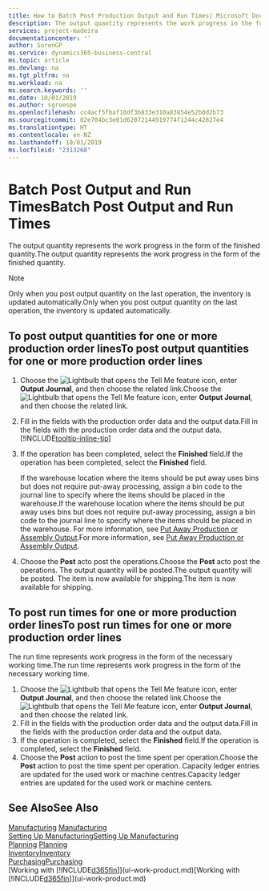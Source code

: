 ```yaml
---
title: How to Batch Post Production Output and Run Times| Microsoft Docs
description: The output quantity represents the work progress in the form of the finished quantity.
services: project-madeira
documentationcenter: ''
author: SorenGP
ms.service: dynamics365-business-central
ms.topic: article
ms.devlang: na
ms.tgt_pltfrm: na
ms.workload: na
ms.search.keywords: ''
ms.date: 10/01/2019
ms.author: sgroespe
ms.openlocfilehash: cc4acf5fbaf10df3b833e310a83854e52b0d2b73
ms.sourcegitcommit: 02e704bc3e01d62072144919774f1244c42827e4
ms.translationtype: HT
ms.contentlocale: en-NZ
ms.lasthandoff: 10/01/2019
ms.locfileid: "2313268"
---
```

# <a name="batch-post-output-and-run-times"></a><span data-ttu-id="6052e-103">Batch Post Output and Run Times</span><span class="sxs-lookup"><span data-stu-id="6052e-103">Batch Post Output and Run Times</span></span>
<span data-ttu-id="6052e-104">The output quantity represents the work progress in the form of the finished quantity.</span><span class="sxs-lookup"><span data-stu-id="6052e-104">The output quantity represents the work progress in the form of the finished quantity.</span></span>  

> [!NOTE]
> <span data-ttu-id="6052e-105">Only when you post output quantity on the last operation, the inventory is updated automatically.</span><span class="sxs-lookup"><span data-stu-id="6052e-105">Only when you post output quantity on the last operation, the inventory is updated automatically.</span></span>  

## <a name="to-post-output-quantities-for-one-or-more-production-order-lines"></a><span data-ttu-id="6052e-106">To post output quantities for one or more production order lines</span><span class="sxs-lookup"><span data-stu-id="6052e-106">To post output quantities for one or more production order lines</span></span>
1. <span data-ttu-id="6052e-107">Choose the ![Lightbulb that opens the Tell Me feature](media/ui-search/search_small.png "Tell me what you want to do") icon, enter **Output Journal**, and then choose the related link.</span><span class="sxs-lookup"><span data-stu-id="6052e-107">Choose the ![Lightbulb that opens the Tell Me feature](media/ui-search/search_small.png "Tell me what you want to do") icon, enter **Output Journal**, and then choose the related link.</span></span>  
2. <span data-ttu-id="6052e-108">Fill in the fields with the production order data and the output data.</span><span class="sxs-lookup"><span data-stu-id="6052e-108">Fill in the fields with the production order data and the output data.</span></span> [!INCLUDE[tooltip-inline-tip](includes/tooltip-inline-tip_md.md)]
3. <span data-ttu-id="6052e-109">If the operation has been completed, select the **Finished** field.</span><span class="sxs-lookup"><span data-stu-id="6052e-109">If the operation has been completed, select the **Finished** field.</span></span>  

    <span data-ttu-id="6052e-110">If the warehouse location where the items should be put away uses bins but does not require put-away processing,  assign a bin code to the journal line to specify where the items should be placed in the warehouse.</span><span class="sxs-lookup"><span data-stu-id="6052e-110">If the warehouse location where the items should be put away uses bins but does not require put-away processing,  assign a bin code to the journal line to specify where the items should be placed in the warehouse.</span></span> <span data-ttu-id="6052e-111">For more information, see [Put Away Production or Assembly Output](warehouse-how-to-put-away-production-output.md).</span><span class="sxs-lookup"><span data-stu-id="6052e-111">For more information, see [Put Away Production or Assembly Output](warehouse-how-to-put-away-production-output.md).</span></span>  

4. <span data-ttu-id="6052e-112">Choose the **Post** acto post the operations.</span><span class="sxs-lookup"><span data-stu-id="6052e-112">Choose the **Post** acto post the operations.</span></span> <span data-ttu-id="6052e-113">The output quantity will be posted.</span><span class="sxs-lookup"><span data-stu-id="6052e-113">The output quantity will be posted.</span></span> <span data-ttu-id="6052e-114">The item is now available for shipping.</span><span class="sxs-lookup"><span data-stu-id="6052e-114">The item is now available for shipping.</span></span>  

## <a name="to-post-run-times-for-one-or-more-production-order-lines"></a><span data-ttu-id="6052e-115">To post run times for one or more production order lines</span><span class="sxs-lookup"><span data-stu-id="6052e-115">To post run times for one or more production order lines</span></span>
<span data-ttu-id="6052e-116">The run time represents work progress in the form of the necessary working time.</span><span class="sxs-lookup"><span data-stu-id="6052e-116">The run time represents work progress in the form of the necessary working time.</span></span>    

1.  <span data-ttu-id="6052e-117">Choose the ![Lightbulb that opens the Tell Me feature](media/ui-search/search_small.png "Tell me what you want to do") icon, enter **Output Journal**, and then choose the related link.</span><span class="sxs-lookup"><span data-stu-id="6052e-117">Choose the ![Lightbulb that opens the Tell Me feature](media/ui-search/search_small.png "Tell me what you want to do") icon, enter **Output Journal**, and then choose the related link.</span></span>  
2. <span data-ttu-id="6052e-118">Fill in the fields with the production order data and the output data.</span><span class="sxs-lookup"><span data-stu-id="6052e-118">Fill in the fields with the production order data and the output data.</span></span>  
3.  <span data-ttu-id="6052e-119">If the operation is completed, select the **Finished** field.</span><span class="sxs-lookup"><span data-stu-id="6052e-119">If the operation is completed, select the **Finished** field.</span></span>  
4. <span data-ttu-id="6052e-120">Choose the **Post** action to post the time spent per operation.</span><span class="sxs-lookup"><span data-stu-id="6052e-120">Choose the **Post** action to post the time spent per operation.</span></span> <span data-ttu-id="6052e-121">Capacity ledger entries are updated for the used work or machine centres.</span><span class="sxs-lookup"><span data-stu-id="6052e-121">Capacity ledger entries are updated for the used work or machine centers.</span></span>

## <a name="see-also"></a><span data-ttu-id="6052e-122">See Also</span><span class="sxs-lookup"><span data-stu-id="6052e-122">See Also</span></span>  
<span data-ttu-id="6052e-123">[Manufacturing](production-manage-manufacturing.md)  </span><span class="sxs-lookup"><span data-stu-id="6052e-123">[Manufacturing](production-manage-manufacturing.md)  </span></span>  
[<span data-ttu-id="6052e-124">Setting Up Manufacturing</span><span class="sxs-lookup"><span data-stu-id="6052e-124">Setting Up Manufacturing</span></span>](production-configure-production-processes.md)  
<span data-ttu-id="6052e-125">[Planning](production-planning.md)    </span><span class="sxs-lookup"><span data-stu-id="6052e-125">[Planning](production-planning.md)    </span></span>  
[<span data-ttu-id="6052e-126">Inventory</span><span class="sxs-lookup"><span data-stu-id="6052e-126">Inventory</span></span>](inventory-manage-inventory.md)  
[<span data-ttu-id="6052e-127">Purchasing</span><span class="sxs-lookup"><span data-stu-id="6052e-127">Purchasing</span></span>](purchasing-manage-purchasing.md)  
<span data-ttu-id="6052e-128">[Working with [!INCLUDE[d365fin](includes/d365fin_md.md)]](ui-work-product.md)</span><span class="sxs-lookup"><span data-stu-id="6052e-128">[Working with [!INCLUDE[d365fin](includes/d365fin_md.md)]](ui-work-product.md)</span></span>
